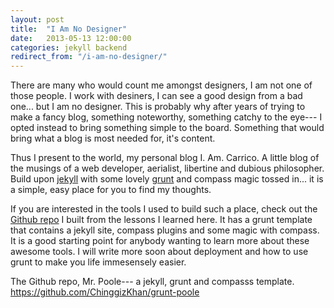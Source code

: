 ```yaml
---
layout: post
title:  "I Am No Designer"
date:   2013-05-13 12:00:00
categories: jekyll backend
redirect_from: "/i-am-no-designer/"
---
```


There are many who would count me amongst designers, I am not one of those people. I work with desiners, I can see a good design from a bad one... but I am no designer. This is probably why after years of trying to make a fancy blog, something noteworthy, something catchy to the eye--- I opted instead to bring something simple to the board. <!--more--> Something that would bring what a blog is most needed for, it's content.

Thus I present to the world, my personal blog I. Am. Carrico. A little blog of the musings of a web developer, aerialist, libertine and dubious philosopher. Build upon [jekyll](http://jekyllrb.com/) with some lovely [grunt](http://gruntjs.com/) and compass magic tossed in... it is a simple, easy place for you to find my thoughts.

If you are interested in the tools I used to build such a place, check out the [Github repo](https://github.com/ChinggizKhan/grunt-poole) I built from the lessons I learned here. It has a grunt template that contains a jekyll site, compass plugins and some magic with compass. It is a good starting point for anybody wanting to learn more about these awesome tools. I will write more soon about deployment and how to use grunt to make you life immesensely easier.

The Github repo, Mr. Poole--- a jekyll, grunt and compasss template. https://github.com/ChinggizKhan/grunt-poole
